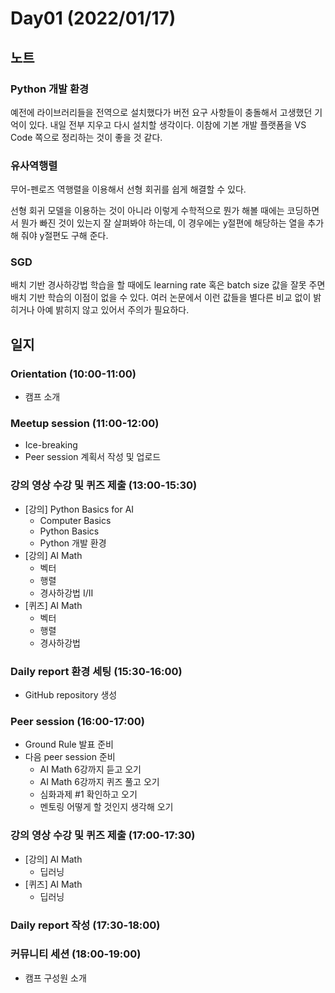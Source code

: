 # Day01 (2022/01/17)

## 노트

### Python 개발 환경

예전에 라이브러리들을 전역으로 설치했다가 버전 요구 사항들이 충돌해서 고생했던 기억이 있다. 내일 전부 지우고 다시 설치할 생각이다. 이참에 기본 개발 플랫폼을 VS Code 쪽으로 정리하는 것이 좋을 것 같다.

### 유사역행렬

무어-펜로즈 역행렬을 이용해서 선형 회귀를 쉽게 해결할 수 있다.

선형 회귀 모델을 이용하는 것이 아니라 이렇게 수학적으로 뭔가 해볼 때에는 코딩하면서 뭔가 빠진 것이 있는지 잘 살펴봐야 하는데, 이 경우에는 y절편에 해당하는 열을 추가해 줘야 y절편도 구해 준다.

### SGD

배치 기반 경사하강법 학습을 할 때에도 learning rate 혹은 batch size 값을 잘못 주면 배치 기반 학습의 이점이 없을 수 있다. 여러 논문에서 이런 값들을 별다른 비교 없이 밝히거나 아예 밝히지 않고 있어서 주의가 필요하다.

## 일지

### Orientation (10:00-11:00)

  * 캠프 소개

### Meetup session (11:00-12:00)

  * Ice-breaking
  * Peer session 계획서 작성 및 업로드

### 강의 영상 수강 및 퀴즈 제출 (13:00-15:30)

  * [강의] Python Basics for AI
    * Computer Basics
    * Python Basics
    * Python 개발 환경
  * [강의] AI Math
    * 벡터
    * 행렬
    * 경사하강법 I/II
  * [퀴즈] AI Math
    * 벡터
    * 행렬
    * 경사하강법

### Daily report 환경 세팅 (15:30-16:00)

  * GitHub repository 생성

### Peer session (16:00-17:00)

  * Ground Rule 발표 준비
  * 다음 peer session 준비
    * AI Math 6강까지 듣고 오기
    * AI Math 6강까지 퀴즈 풀고 오기
    * 심화과제 #1 확인하고 오기
    * 멘토링 어떻게 할 것인지 생각해 오기

### 강의 영상 수강 및 퀴즈 제출 (17:00-17:30)

  * [강의] AI Math
    * 딥러닝
  * [퀴즈] AI Math
    * 딥러닝

### Daily report 작성 (17:30-18:00)

### 커뮤니티 세션 (18:00-19:00)

  * 캠프 구성원 소개
